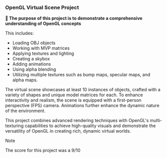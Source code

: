 ### OpenGL Virtual Scene Project
**💭 The purpose of this project is to demonstrate a comprehensive understanding of OpenGL concepts**  

This includes: 
  - Loading OBJ objects
  - Working with MVP matrices
  - Applying textures and lighting
  - Creating a skybox
  - Adding animations
  - Using alpha blending
  - Utilizing multiple textures such as bump maps, specular maps, and alpha maps.

The virtual scene showcases at least 10 instances of objects, crafted with a variety of shapes and unique model matrices for each. To enhance interactivity and realism, the scene is equipped with a first-person perspective (FPS) camera. Animations further enhance the dynamic nature of the environment.

This project combines advanced rendering techniques with OpenGL's multi-texturing capabilities to achieve high-quality visuals and demonstrate the versatility of OpenGL in creating rich, dynamic virtual worlds.
> [!NOTE]
> The score for this project was a 9/10
